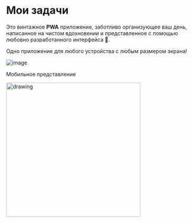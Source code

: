 # Мои задачи

Это винтажное <strong>PWA</strong> приложение, заботливо организующее ваш день, написанное на чистом вдохновении и представленное с помощью любовно разработанного интерфейса 💯.

Одно приложение для любого устройства с любым размером экрана!

![image](https://github.com/budarin/my-tasks/assets/8055157/1ce3222a-499d-4e8a-b60c-57a58cca2592)

Мобильное представление

<img src="https://github.com/budarin/my-tasks/assets/8055157/7788173d-aac0-4f63-b5f1-2c426af076cc" alt="drawing" width="360"/>
